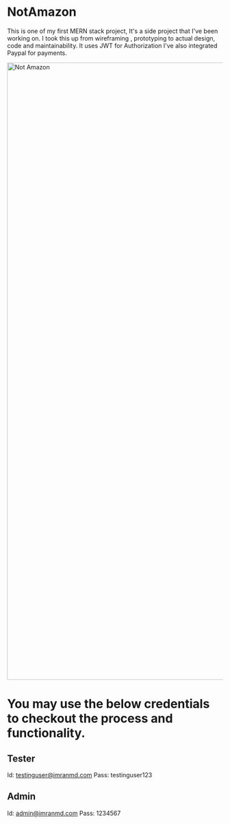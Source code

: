 # NotAmazon

This is one of my first MERN stack project, It's a side project that I've been working on. I took this up from wireframing , prototyping to actual design, code and maintainability. It uses JWT for Authorization I've also integrated Paypal for payments.


<img width="1437" alt="Not Amazon" src="https://user-images.githubusercontent.com/62325347/89752946-ef01c480-daf3-11ea-8c2c-4368a369755a.png">


# You may use the below credentials to checkout the process and functionality.

Tester
-----
Id: testinguser@imranmd.com
Pass: testinguser123

Admin
-----
Id: admin@imranmd.com
Pass: 1234567
